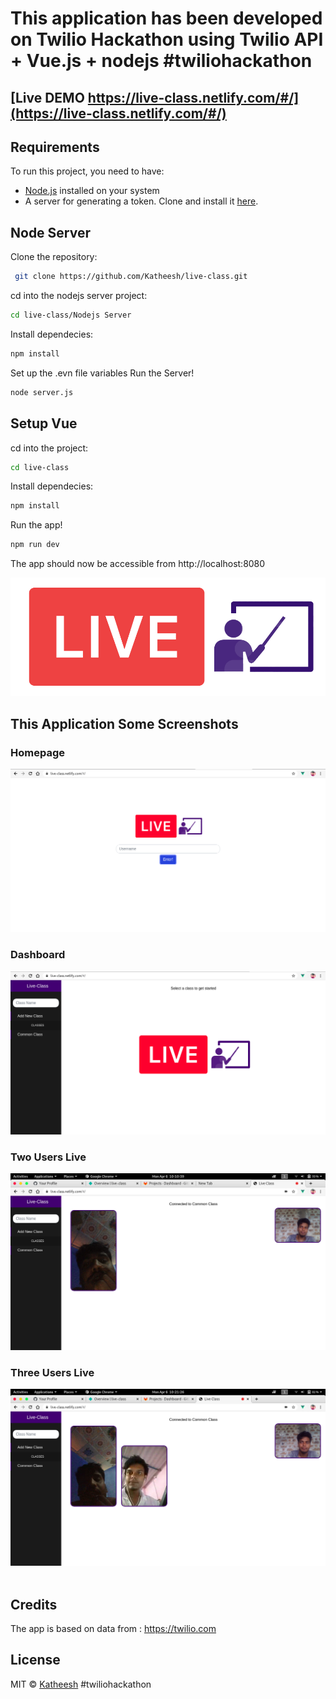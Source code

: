 # This application has been developed on Twilio Hackathon using Twilio API + Vue.js + nodejs #twiliohackathon

## [Live DEMO https://live-class.netlify.com/#/](https://live-class.netlify.com/#/) 
   
## Requirements 

To run this project, you need to have:

- [Node.js](https://nodejs.org/) installed on your system
- A server for generating a token. Clone and install it [here](https://github.com/Katheesh/live-class.git).

## Node Server

Clone the repository:

``` bash
 git clone https://github.com/Katheesh/live-class.git
```
cd into the nodejs server project:
``` bash
cd live-class/Nodejs Server
```
Install dependecies:

``` bash
npm install
```
Set up the .evn file variables
Run the Server!

``` bash
node server.js

```
## Setup Vue 

cd into the project:
``` bash
cd live-class
```

Install dependecies:

``` bash
npm install
```

Run the app!

``` bash
npm run dev
```

The app should now be accessible from http://localhost:8080

<p align="center">
	<img src="src/assets/app-logo.png">
</p>


## This Application Some Screenshots

<p align="center">
	<h3>Homepage</h3>
	<img src="screenshots/Screenshot1.png"><br>
	<h3>Dashboard</h3>
	<img src="screenshots/Screenshot2.png"><br>
	<h3>Two Users Live</h3>
	<img src="screenshots/Screenshot3.png"><br>
	<h3>Three Users Live</h3>
	<img src="screenshots/Screenshot4.png"><br><br>
</p>


## Credits

The app is based on data from : https://twilio.com

## License

MIT © [Katheesh](LICENSE) #twiliohackathon
